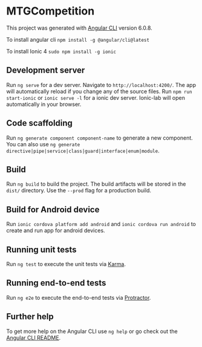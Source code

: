 # MTGCompetition

This project was generated with [Angular CLI](https://github.com/angular/angular-cli) version 6.0.8.

To install angular cli 
  `npm install -g @angular/cli@latest`
  
To install Ionic 4
  `sudo npm install -g ionic`

 
## Development server

Run `ng serve` for a dev server. Navigate to `http://localhost:4200/`. The app will automatically reload if you change any of the source files.
Run `npm run start-ionic` or `ionic serve -l` for a ionic dev server. Ionic-lab will open automatically in your browser.

## Code scaffolding

Run `ng generate component component-name` to generate a new component. You can also use `ng generate directive|pipe|service|class|guard|interface|enum|module`.

## Build

Run `ng build` to build the project. The build artifacts will be stored in the `dist/` directory. Use the `--prod` flag for a production build.

## Build for Android device

Run `ionic cordova platform add android` and `ionic cordova run android` to create and run app for android devices.

## Running unit tests

Run `ng test` to execute the unit tests via [Karma](https://karma-runner.github.io).

## Running end-to-end tests

Run `ng e2e` to execute the end-to-end tests via [Protractor](http://www.protractortest.org/).

## Further help

To get more help on the Angular CLI use `ng help` or go check out the [Angular CLI README](https://github.com/angular/angular-cli/blob/master/README.md).
